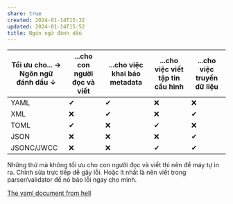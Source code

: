 ```yaml
---
share: true
created: 2024-01-14T15:32
updated: 2024-01-14T15:52
title: Ngôn ngữ đánh dấu
---
```



| Tối ưu cho... →<br>Ngôn ngữ đánh dấu ↓ | ...cho con người đọc và viết | ...cho việc khai báo metadata | ...cho việc viết tập tin cấu hình | ...cho việc truyền dữ liệu |
| -------------------------------------- | ---------------------------- | ----------------------------- | --------------------------------- | -------------------------- |
| YAML                                   | ✔                            | ✔                             | ❌                                | ❌                         |
| XML                                    | ❌                           | ✔                             | ❌                                | ✔                          |
| TOML                                   | ✔                            | ❌                            | ✔                                 | ❌                         |
| JSON                                   | ❌                           | ❌                            | ❌                                | ✔                          |
| JSONC/JWCC                             | ❌                           | ❌                            | ✔                                 | ✔                          |

Những thứ mà không tối ưu cho con người đọc và viết thì nên để máy tự in ra. Chỉnh sửa trực tiếp dễ gây lỗi. Hoặc ít nhất là nên viết trong parser/validator để nó báo lỗi ngay cho mình.

[The yaml document from hell](https://ruudvanasseldonk.com/2023/01/11/the-yaml-document-from-hell)

